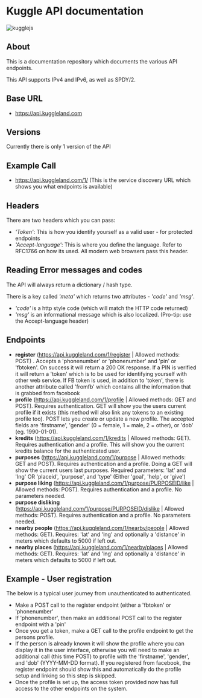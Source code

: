 # Kuggle API documentation
![kugglejs](https://cloud.githubusercontent.com/assets/83470/8816445/7bcd2826-306a-11e5-96e2-59728b2845ba.png)

## About
This is a documentation repository which documents the various API endpoints. 

This API supports IPv4 and IPv6, as well as SPDY/2.

## Base URL
* https://api.kuggleland.com

## Versions
Currently there is only 1 version of the API

## Example Call

* https://api.kuggleland.com/1/ (This is the service discovery URL which shows you what endpoints is available)

## Headers
There are two headers which you can pass:
* *'Token'*: This is how you identify yourself as a valid user - for protected endpoints
* *'Accept-language'*: This is where you define the language. Refer to RFC1766 on how its used. All modern web browsers pass this header.


## Reading Error messages and codes
The API will always return a dictionary / hash type. 

There is a key called *'meta'* which returns two attributes - *'code'* and *'msg'*.

* *'code'* is a http style code (which will match the HTTP code returned)
* *'msg'* is an informational message which is also localized. (Pro-tip: use the Accept-language header)

## Endpoints

* **register** (https://api.kuggleland.com/1/register | Allowed methods: POST) . Accepts a 'phonenumber' or 'phonenumber' and 'pin' or 'fbtoken'. On success it will return a 200 OK response. If a PIN is verified it will return a 'token' which is to be used for identifying yourself with other web service. If FB token is used, in addition to 'token', there is another attribute called 'fromfb' which contains all the information that is grabbed from facebook
* **profile** (https://api.kuggleland.com/1/profile | Allowed methods: GET and POST). Requires authentication. GET will show you the users current profile if it exists (this method will also link any tokens to an existing profile too). POST lets you create or update a new profile. The accepted fields are 'firstname', 'gender' (0 = female, 1 = male, 2 = other), or 'dob' (eg. 1990-01-01).
* **kredits** (https://api.kuggleland.com/1/kredits | Allowed methods: GET). Requires authentication and a profile. This will show you the current kredits balance for the authenticated user.
* **purposes** (https://api.kuggleland.com/1/purpose | Allowed methods: GET and POST). Requires authentication and a profile. Doing a GET will show the current users last purposes. Required parameters: 'lat' and 'lng' OR 'placeid', 'purpose', and 'type' (Either 'goal', 'help', or 'give')
* **purpose liking** (https://api.kuggleland.com/1/purpose/PURPOSEID/like | Allowed methods: POST). Requires authentication and a profile. No parameters needed.
* **purpose disliking** (https://api.kuggleland.com/1/purpose/PURPOSEID/dislike | Allowed methods: POST). Requires authentication and a profile. No parameters needed.
* **nearby people** (https://api.kuggleland.com/1/nearby/people | Allowed methods: GET). Requires: 'lat' and 'lng' and optionally a 'distance' in meters which defaults to 5000 if left out.
* **nearby places** (https://api.kuggleland.com/1/nearby/places | Allowed methods: GET). Requires: 'lat' and 'lng' and optionally a 'distance' in meters which defaults to 5000 if left out.

## Example - User registration
The below is a typical user journey from unauthenticated to authenticated.

* Make a POST call to the register endpoint (either a 'fbtoken' or 'phonenumber'
* If 'phonenumber', then make an additional  POST call to the register endpoint with a 'pin'
* Once you get a token, make a GET call to the profile endpoint to get the persons profile.
* If the person is already known it will show the profile where you can display it in the user interface, otherwise you will need to make an additional call (this time POST) to profile with the 'firstname', 'gender', and 'dob' (YYYY-MM-DD format). If you registered from facebook, the register endpoint should show this and automatically do the profile setup and linking so this step is skipped.
* Once the profile is set up, the access token provided now has full access to the other endpoints on the system. 
